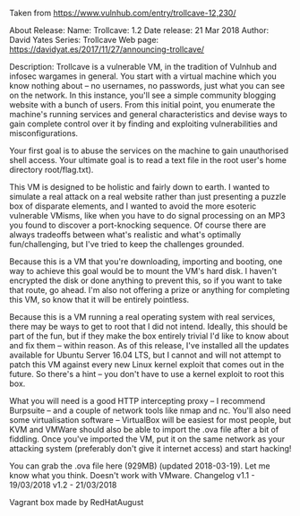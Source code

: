 Taken from https://www.vulnhub.com/entry/trollcave-12,230/ 

About Release:
    Name: Trollcave: 1.2
    Date release: 21 Mar 2018
    Author: David Yates
    Series: Trollcave
    Web page: https://davidyat.es/2017/11/27/announcing-trollcave/

Description:
Trollcave is a vulnerable VM, in the tradition of Vulnhub and infosec wargames in general. You start with a virtual machine which you know nothing about – no usernames, no passwords, just what you can see on the network. In this instance, you'll see a simple community blogging website with a bunch of users. From this initial point, you enumerate the machine's running services and general characteristics and devise ways to gain complete control over it by finding and exploiting vulnerabilities and misconfigurations.

Your first goal is to abuse the services on the machine to gain unauthorised shell access. Your ultimate goal is to read a text file in the root user's home directory root/flag.txt).

This VM is designed to be holistic and fairly down to earth. I wanted to simulate a real attack on a real website rather than just presenting a puzzle box of disparate elements, and I wanted to avoid the more esoteric vulnerable VMisms, like when you have to do signal processing on an MP3 you found to discover a port-knocking sequence. Of course there are always tradeoffs between what's realistic and what's optimally fun/challenging, but I've tried to keep the challenges grounded.

Because this is a VM that you're downloading, importing and booting, one way to achieve this goal would be to mount the VM's hard disk. I haven't encrypted the disk or done anything to prevent this, so if you want to take that route, go ahead. I'm also not offering a prize or anything for completing this VM, so know that it will be entirely pointless.

Because this is a VM running a real operating system with real services, there may be ways to get to root that I did not intend. Ideally, this should be part of the fun, but if they make the box entirely trivial I'd like to know about and fix them – within reason. As of this release, I've installed all the updates available for Ubuntu Server 16.04 LTS, but I cannot and will not attempt to patch this VM against every new Linux kernel exploit that comes out in the future. So there's a hint – you don't have to use a kernel exploit to root this box.

What you will need is a good HTTP intercepting proxy – I recommend Burpsuite – and a couple of network tools like nmap and nc. You'll also need some virtualisation software – VirtualBox will be easiest for most people, but KVM and VMWare should also be able to import the .ova file after a bit of fiddling. Once you've imported the VM, put it on the same network as your attacking system (preferably don't give it internet access) and start hacking!

You can grab the .ova file here (929MB) (updated 2018-03-19). Let me know what you think.
Doesn't work with VMware. Changelog v1.1 - 19/03/2018 v1.2 - 21/03/2018
 
Vagrant box made by RedHatAugust
